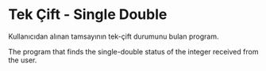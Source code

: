 # Tek Çift - Single Double

Kullanıcıdan alınan tamsayının tek-çift durumunu bulan program.

The program that finds the single-double status of the integer received from the user.
